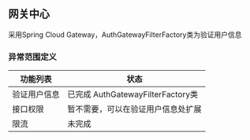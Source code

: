 ## 网关中心
采用Spring Cloud Gateway，AuthGatewayFilterFactory类为验证用户信息
<br>

### 异常范围定义

| 功能列表                                 | 状态                                                  |
| --------------------------------------- | --------------------------------------- |
| 验证用户信息 | 已完成 AuthGatewayFilterFactory类 |
| 接口权限 | 暂不需要，可以在验证用户信息处扩展 |
| 限流 | 未完成 |
